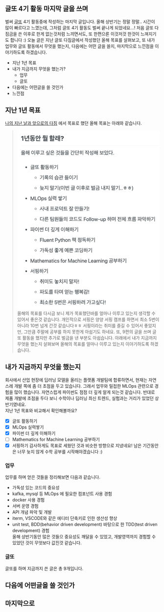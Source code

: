 ## 글또 4기 활동 마지막 글을 쓰며
벌써 [글또](https://www.notion.so/ac5b18a482fb4df497d4e8257ad4d516) 4기 활동중에 작성하는 마지막 글입니다. 올해 상반기는 정말 정말.. 시간이 많이 빠르다고 느꼈는데, 그처럼 글또 4기 활동도 벌써 끝나게 되었네요...! 처음 글또 다짐금을 쓴 이후로 한게 없는것처럼 느끼면서도, 또 한편으론 이것저것 한것이 느껴지기도 합니다 :) 오늘 글은 지난 글또 다짐글에서 작성했던 올해 목표를 살펴보고, 또 내가 업무와 글또 활동에서 무엇을 했는지, 다음에는 어떤 글을 쓸지, 마지막으로 느낀점을 이야기하도록 하겠습니다.
* 지난 1년 목표
* 내가 지금까지 무엇을 했는가?
  * 업무
  * 글또
* 다음에는 어떤글을 쓸 것인가
* 느낀점

## 지난 1년 목표
[나의 지난 날과 앞으로의 다짐](https://hunhoon21.github.io/%EB%82%98%EC%9D%98-%EC%A7%80%EB%82%9C-%EB%82%A0%EA%B3%BC-%EC%95%9E%EC%9C%BC%EB%A1%9C%EC%9D%98-%EB%8B%A4%EC%A7%90/) 에서 목표로 했던 올해 목표는 아래와 같습니다.

> ![remember_1](../imgs/remember_1.jpg)
올해의 목표를 다시금 보니 제가 목표했던바를 얼마나 이루고 있는지 생각할 수 있어서 좋은것 같습니다. 개인적으로 서핑은 양양 서핑 캠프를 하면서 최소 5번이 아니라 10번 넘게 간것 같습니다ㅎㅎ 서핑이라는 취미를 즐길 수 있어서 좋았지만, 그만큼 주말에 공부를 하지 못한게 아쉽기도 하네요. 또, 9편의 글을 쓰며 글또 활동을 했지만 추가로 벌금을 낸 부분도 아쉽습니다. 아래에서 내가 지금까지 무엇을 했는지 살펴보며 올해의 목표를 얼마나 이루고 있는지 이야기하도록 하겠습니다.

## 내가 지금까지 무엇을 했는지
회사에서 산업 현장에 딥러닝 모델을 올리는 플랫폼 개발팀에 합류하면서, 현재는 자연스레 개발 쪽에 좀 더 초점을 두고 있습니다. 그래서 업무와 밀접한 MLOps 관련으로 경험을 많이 했습니다. 자연스럽게 파이썬도 점점 더 깊게 알게 되는것 같습니다. 반대로 제품 개발에 초점을 두다 보니 수학이나 딥러닝 최신 트렌드, 실험과는 거리가 있었던 상반기였네요.  
지난 1년 목표와 비교해서 확인해볼까요?
- [x] 글또 활동하기
- [x] MLOps 실력쌓기
- [x] 파이썬 더 깊게 이해하기
- [ ] Mathematics for Machine Learning 공부하기
- [x] 서핑하기
감사하게도 목표로 세웠던 것과 비슷한 방향으로 지냈네요! 남은 기간동안은 너무 늦지 않게 수학 공부를 시작해야겠습니다 :)

### 업무
업무를 하며 얻은 것들을 정리해보면 다음과 같습니다.
* 가독성 있는 코드의 중요성
* kafka, mysql 등 MLOps 에 필요한 컴포넌트 사용 경험
* docker 사용 경험
* 서버 운영 경험
* API 개념 파악 및 개발
* iterm, VSCODE와 같은 에디터 단축키로 인한 생산성 향상
* unit test, BDD(behavior driven development) 바탕으로 한 TDD(test driven development) 경험  
올해 상반기동안 많은 것들으 중요성도 깨달을 수 있었고, 개발영역까지 경험할 수 있었던 것이 무엇보다 값진것 같습니다.

### 글또
글또를 하며 지금까지 쓴 글은 총 9개입니다.

## 다음에 어떤글을 쓸 것인가

## 마지막으로
